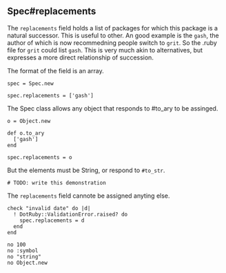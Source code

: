 ## Spec#replacements

The `replacements` field holds a list of packages for which this package
is a natural successor. This is useful to other. An good example is 
the `gash`, the author of which is now recommedning people switch to
`grit`. So the .ruby file for `grit` could list `gash`. This is very
much akin to alternatives, but expresses a more direct relationship
of succession.

The format of the field is an array.

    spec = Spec.new

    spec.replacements = ['gash']

The Spec class allows any object that responds to #to_ary to be
assinged.

    o = Object.new

    def o.to_ary
      ['gash']
    end

    spec.replacements = o

But the elements must be String, or respond to `#to_str`.

    # TODO: write this demonstration

The `replacements` field cannote be assigned anyting else.

    check "invalid date" do |d|
      ! DotRuby::ValidationError.raised? do
        spec.replacements = d
      end
    end

    no 100
    no :symbol
    no "string"
    no Object.new

